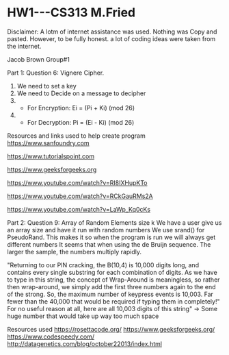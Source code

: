 # HW1---CS313 M.Fried
Disclaimer: A lotm of internet assistance was used. Nothing was Copy and pasted. However, to be fully honest. a lot of coding ideas were taken from the internet.

Jacob Brown
Group#1 

Part 1: Question 6:
Vignere Cipher. 
1) We need to set a key
2) We need to Decide on a message to decipher
3) - For Encryption: Ei = (Pi + Ki) (mod 26)
4) - For Decryption: Pi = (Ei - Ki) (mod 26)

Resources and links used to help create program
https://www.sanfoundry.com

https://www.tutorialspoint.com

https://www.geeksforgeeks.org

https://www.youtube.com/watch?v=RI8IXHupKTo

https://www.youtube.com/watch?v=RCkGauRMs2A

https://www.youtube.com/watch?v=LaWp_Kq0cKs

Part 2: Question 9:
Array of Random Elements size k
We have a user give us an array size and have it run with random numbers
We use srand() for PseudoRand. This makes it so when the program is run we will always get different numbers
It seems that when using the de Bruijn sequence. The larger the sample, the numbers multiply rapidly.

"Returning to our PIN cracking, the B(10,4) is 10,000 digits long, and contains every single substring for each combination of digits. As we have to type in this string, the concept of Wrap-Around is meaningless, so rather then wrap-around, we simply add the first three numbers again to the end of the strong. So, the maximum number of keypress events is 10,003. Far fewer than the 40,000 that would be required if typing them in completely!"
For no useful reason at all, here are all 10,003 digits of this string" -> Some huge number that would take up way too much space

Resources used
https://rosettacode.org/
https://www.geeksforgeeks.org/
https://www.codespeedy.com/
http://datagenetics.com/blog/october22013/index.html
